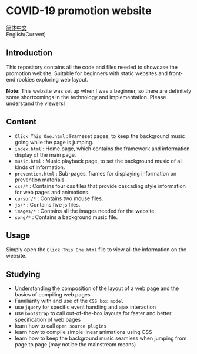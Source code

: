 # COVID-19 promotion website

[简体中文](README_CN.md)<br/>
English(Current)

## Introduction
This repository contains all the code and files needed to showcase the promotion website. Suitable for beginners with static websites and front-end rookies exploring web layout.

**Note**: This website was set up when I was a beginner, so there are definitely some shortcomings in the technology and implementation. Please understand the viewers!

## Content

- `Click This One.html` : Frameset pages, to keep the background music going while the page is jumping.
- `index.html` : Home page, which contains the framework and information display of the main page.
- `music.html` : Music playback page, to set the background music of all kinds of information.
- `prevention.html` : Sub-pages, frames for displaying information on prevention materials.
- `css/*` : Contains four css files that provide cascading style information for web pages and animations.
- `cursor/*` : Contains two mouse files.
- `js/*` : Contains five js files.
- `images/*` : Contains all the images needed for the website.
- `song/*` : Contains a background music file.

## Usage
Simply open the `Click This One.html` file to view all the information on the website.

## Studying
- Understanding the composition of the layout of a web page and the basics of compiling web pages
- Familiarity with and use of the `CSS box model`
- use `jquery` for specific event handling and ajax interaction
- use `bootstrap` to call out-of-the-box layouts for faster and better specification of web pages
- learn how to call `open source plugins`
- learn how to compile simple linear animations using CSS
- learn how to keep the background music seamless when jumping from page to page (may not be the mainstream means)